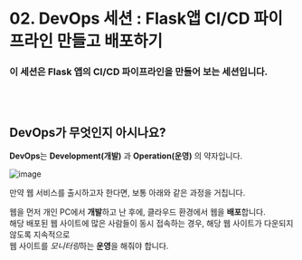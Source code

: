 # 02. DevOps 세션 : Flask앱 CI/CD 파이프라인 만들고 배포하기
### 이 세션은 Flask 앱의 CI/CD 파이프라인을 만들어 보는 세션입니다.    
<br>
<br>

## **DevOps**가 무엇인지 아시나요?  
**DevOps**는  **Development(개발)** 과 **Operation(운영)** 의 약자입니다.
 
![image](https://github.com/KNU-MLSA/2024_3_Event/assets/114579651/052fc717-826e-4953-8e98-188d2d88c446)


만약 웹 서비스를 출시하고자 한다면, 보통 아래와 같은 과정을 거칩니다.   
  
웹을 먼저 개인 PC에서 **개발**하고 난 후에, 클라우드 환경에서 웹을 **배포**합니다.  
해당 배포된 웹 사이트에 많은 사람들이 동시 접속하는 경우, 해당 웹 사이트가 다운되지 않도록 지속적으로  
웹 사이트를 *모니터링*하는 **운영**을 해줘야 합니다.
